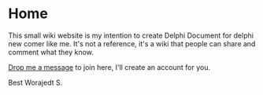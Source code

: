 <!-- TITLE: Home -->
<!-- SUBTITLE: A quick summary of Home -->

# Home

This small wiki website is my intention to create Delphi Document for delphi new comer like me. It's not a reference, it's a wiki that people can share and comment what they know.

[Drop me a message](skoodeskill@gmail.com) to join here, I'll create an account for you.

Best
Worajedt S.